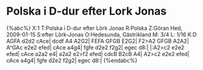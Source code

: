 # Polska i D-dur efter Lork Jonas

{%abc%}
X:1
T:Polska i D-dur efter Lörk Jonas
R:Polska
Z:Göran Hed, 2009-01-15
S:efter Lörk-Jonas
O:Hedesunda, Gästrikland
M: 3/4
L: 1/16
K:D
AGFA d2d2 cAce| dcdf A4 A2G2| FEFA GFGB E2G2| F2>A2 GFGB A2A2|
A^GAc e2e2 efed| cAce a4g4| fgfe d2e2 f2g2| egec d8:|
|:A2>c2 e2e2 efed| cAce a2a2 e4| a2a2 e2>f2 efed| cdcB B2cB A4|
A2>c2 e2e2 efed| cAce a4g4| fgfe d2e2 f2g2| egec d8:|
{%endabc%}


